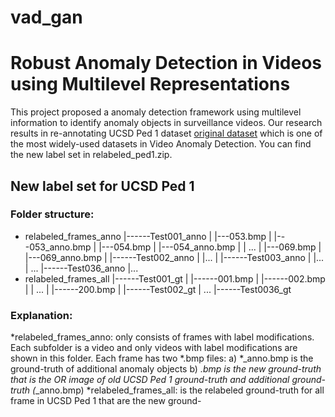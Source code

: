 # vad_gan
# Robust Anomaly Detection in Videos using Multilevel Representations

This project proposed a anomaly detection framework using multilevel information to identify anomaly objects in surveillance videos. Our research results in re-annotating UCSD Ped 1 dataset  [original dataset](http://www.svcl.ucsd.edu/projects/anomaly/dataset.htm) which is one of the most widely-used datasets in Video Anomaly Detection. You can find the new label set in relabeled_ped1.zip.

## New label set for UCSD Ped 1

### Folder structure: 
+ relabeled_frames_anno
	|------Test001_anno	
	|		|---053.bmp
	|		|---053_anno.bmp
	|		|---054.bmp
	|		|---054_anno.bmp
	|		|	...
	|		|---069.bmp
	|		|---069_anno.bmp
	|
	|------Test002_anno
	|		|...
	|
	|------Test003_anno
	|		|...
	|	...
	|------Test036_anno
			|...
+ relabeled_frames_all
	|------Test001_gt
	|	|------001.bmp
	|	|------002.bmp
	|	|	...
	|	|------200.bmp
	|
	|------Test002_gt
	|	...
	|------Test0036_gt

### Explanation: 
*relabeled_frames_anno: only consists of frames with label modifications. Each subfolder is a video and only videos with label modifications are shown in this folder. 
Each frame has two *.bmp files: 
	a) *_anno.bmp is the ground-truth of additional anomaly objects
	b) *.bmp is the new ground-truth that is the OR image of old UCSD Ped 1 ground-truth and additional ground-truth (*_anno.bmp)
*relabeled_frames_all: is the relabeled ground-truth for all frame in UCSD Ped 1 that are the new ground-







